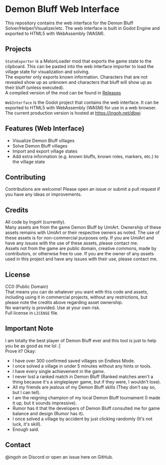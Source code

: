 # Demon Bluff Web Interface
This repository contains the web interface for the Demon Bluff Solver/Helper/Visualizer/etc. The web interface is built in Godot Engine and exported to HTML5 with WebAssembly (WASM).

## Projects
`StateExporter` is a MelonLoader mod that exports the game state to the clipboard. This can be pasted into the web interface importer to load the village state for visualization and solving.  
The exporter only exports known information. Characters that are not revealed show up as unknown and characters that bluff will show up as their bluff (unless executed).  
A compiled version of the mod can be found in [Releases](https://github.com/IngoHHacks/DemonBluffWebInterface/releases)

`WebInterface` is the Godot project that contains the web interface. It can be exported to HTML5 with WebAssembly (WASM) for use in a web browser.
The current production version is hosted at https://ingoh.net/dbwi

## Features (Web Interface)
- Visualize Demon Bluff villages
- Solve Demon Bluff villages
- Import and export village states
- Add extra information (e.g. known bluffs, known roles, markers, etc.) to the village state

## Contributing
Contributions are welcome! Please open an issue or submit a pull request if you have any ideas or improvements.

## Credits
All code by IngoH (currently).  
Many assets are from the game Demon Bluff by UmiArt. Ownership of these assets remains with UmiArt or their respective owners as noted. The use of these assets is for non-commercial purposes only. If you are UmiArt and have any issues with the use of these assets, please contact me.  
Assets not from the game are public domain, creative commons, made by contributors, or otherwise free to use. If you are the owner of any assets used in this project and have any issues with their use, please contact me.

## License
CC0 (Public Domain)  
That means you can do whatever you want with this code and assets, including using it in commercial projects, without any restrictions, but please note the credits above regarding asset ownership.  
No warranty is provided. Use at your own risk.  
Full license in `LICENSE` file.

## Important Note
I am totally the best player of Demon Bluff ever and this tool is just to help you be as good as me lol :]  
Prove it? Okay:
- I have over 300 confirmed saved villages on Endless Mode.
- I once solved a village in under 5 minutes without any hints or tools.
- I have every single achievement in the game.
- I never lost a ranked match in Demon Bluff (Ranked matches aren't a thing because it's a singleplayer game, but if they were, I wouldn't lose).
- All my friends are jealous of my Demon Bluff skills (They don't say so, but I can tell).
- I am the reigning champion of my local Demon Bluff tournament (I made it up, but it sounds impressive).
- Rumor has it that the developers of Demon Bluff consulted me for game balance and design (Rumor has it).
- I once solved a village by accident by just clicking randomly (It's not luck, it's skill).
- Enough said.


## Contact
@ingoh on Discord or open an issue here on GitHub.
